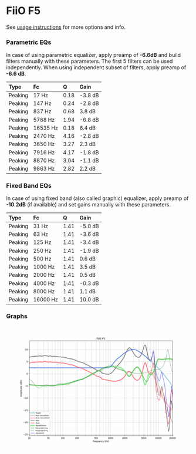 # FiiO F5
See [usage instructions](https://github.com/jaakkopasanen/AutoEq#usage) for more options and info.

### Parametric EQs
In case of using parametric equalizer, apply preamp of **-6.6dB** and build filters manually
with these parameters. The first 5 filters can be used independently.
When using independent subset of filters, apply preamp of **-6.6 dB**.

| Type    | Fc       |    Q | Gain    |
|:--------|:---------|:-----|:--------|
| Peaking | 17 Hz    | 0.18 | -3.8 dB |
| Peaking | 147 Hz   | 0.24 | -2.8 dB |
| Peaking | 837 Hz   | 0.68 | 3.8 dB  |
| Peaking | 5768 Hz  | 1.94 | -6.8 dB |
| Peaking | 16535 Hz | 0.18 | 6.4 dB  |
| Peaking | 2470 Hz  | 4.16 | -2.8 dB |
| Peaking | 3650 Hz  | 3.27 | 2.3 dB  |
| Peaking | 7916 Hz  | 4.17 | -1.8 dB |
| Peaking | 8870 Hz  | 3.04 | -1.1 dB |
| Peaking | 9863 Hz  | 2.82 | 2.2 dB  |

### Fixed Band EQs
In case of using fixed band (also called graphic) equalizer, apply preamp of **-10.2dB**
(if available) and set gains manually with these parameters.

| Type    | Fc       |    Q | Gain    |
|:--------|:---------|:-----|:--------|
| Peaking | 31 Hz    | 1.41 | -5.0 dB |
| Peaking | 63 Hz    | 1.41 | -3.6 dB |
| Peaking | 125 Hz   | 1.41 | -3.4 dB |
| Peaking | 250 Hz   | 1.41 | -1.9 dB |
| Peaking | 500 Hz   | 1.41 | 0.6 dB  |
| Peaking | 1000 Hz  | 1.41 | 3.5 dB  |
| Peaking | 2000 Hz  | 1.41 | 0.5 dB  |
| Peaking | 4000 Hz  | 1.41 | -0.3 dB |
| Peaking | 8000 Hz  | 1.41 | 1.1 dB  |
| Peaking | 16000 Hz | 1.41 | 10.0 dB |

### Graphs
![](./FiiO%20F5.png)